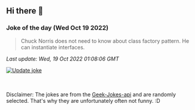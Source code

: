 ## Hi there 👋

### Joke of the day (Wed Oct 19 2022)
<!-- joke -->
>Chuck Norris does not need to know about class factory pattern. He can instantiate interfaces.
<!-- /joke -->

*Last update: Wed, 19 Oct 2022 01:08:06 GMT*

[![Update joke](https://github.com/nclskfm/nclskfm/actions/workflows/joke.yml/badge.svg)](https://github.com/nclskfm/nclskfm/actions/workflows/joke.yml)

<br><br>
Disclaimer: The jokes are from the [Geek-Jokes-api](https://github.com/sameerkumar18/geek-joke-api) and are randomly selected. That's why they are unfortunately often not funny. :D
